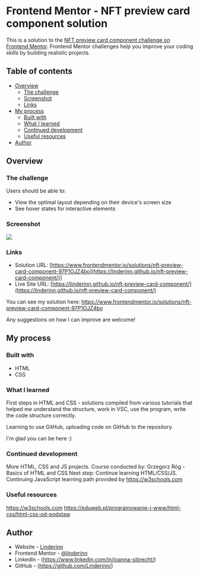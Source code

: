 # Frontend Mentor - NFT preview card component solution

This is a solution to the [NFT preview card component challenge on Frontend Mentor](https://www.frontendmentor.io/challenges/nft-preview-card-component-SbdUL_w0U). Frontend Mentor challenges help you improve your coding skills by building realistic projects.

## Table of contents

- [Overview](#overview)
  - [The challenge](#the-challenge)
  - [Screenshot](#screenshot)
  - [Links](#links)
- [My process](#my-process)
  - [Built with](#built-with)
  - [What I learned](#what-i-learned)
  - [Continued development](#continued-development)
  - [Useful resources](#useful-resources)
- [Author](#author)

## Overview

### The challenge

Users should be able to:

- View the optimal layout depending on their device's screen size
- See hover states for interactive elements

### Screenshot

![](./images/screenshot.png)

### Links

- Solution URL: [https://www.frontendmentor.io/solutions/nft-preview-card-component-97P1OJZ4bo](https://linderinn.github.io/nft-preview-card-component/)]
- Live Site URL: [https://linderinn.github.io/nft-preview-card-component/](https://linderinn.github.io/nft-preview-card-component/)

You can see my solution here: https://www.frontendmentor.io/solutions/nft-preview-card-component-97P1OJZ4bo

Any suggestions on how I can improve are welcome!

## My process

### Built with

- HTML
- CSS

### What I learned

First steps in HTML and CSS - solutions compiled from various tutorials that helped me understand the structure, work in VSC, use the program, write the code structure correctly.

Learning to use GitHub, uploading code on GitHub to the repository.

I'm glad you can be here :)

### Continued development

More HTML, CSS and JS projects.
Course conducted by: Grzegorz Róg - Basics of HTML and CSS
Next step: Continue learning HTML/CSS/JS.
Continuing JavaScript learning path provided by https://w3schools.com

### Useful resources

https://w3schools.com
https://eduweb.pl/programowanie-i-www/html-css/html-css-od-podstaw

## Author

- Website - [Linderinn](http://project1309385.tilda.ws/studio)
- Frontend Mentor - [@linderinn](https://www.frontendmentor.io/profile/linderinn)
- LinkedIn - (https://www.linkedin.com/in/joanna-sibrecht/)
- GitHub - (https://github.com/Linderinn/)

